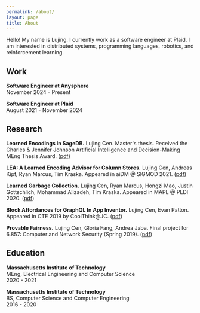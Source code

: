```yaml
---
permalink: /about/
layout: page
title: About
---
```


Hello! My name is Lujing. I currently work as a software engineer at Plaid. I am interested in distributed systems, programming languages, robotics, and reinforcement learning.

## Work

**Software Engineer at Anysphere**  
November 2024 - Present

**Software Engineer at Plaid**  
August 2021 - November 2024

## Research

**Learned Encodings in SageDB.** Lujing Cen. Master's thesis. Received the Charles & Jennifer Johnson Artificial Intelligence and Decision-Making MEng Thesis Award. ([pdf](https://dspace.mit.edu/bitstream/handle/1721.1/139184/Cen-lujing-meng-eecs-2021-thesis.pdf?sequence=1&isAllowed=y)) 

**LEA: A Learned Encoding Advisor for Column Stores.** Lujing Cen, Andreas Kipf, Ryan Marcus, Tim Kraska. Appeared in aiDM @ SIGMOD 2021. ([pdf](https://arxiv.org/pdf/2105.08830.pdf))

**Learned Garbage Collection.** Lujing Cen, Ryan Marcus, Hongzi Mao, Justin Gottschlich, Mohammad Alizadeh, Tim Kraska. Appeared in MAPL @ PLDI 2020. ([pdf](https://arxiv.org/pdf/2004.13301.pdf))

**Block Affordances for GraphQL In App Inventor.** Lujing Cen, Evan Patton. Appeared in CTE 2019 by CoolThink@JC. ([pdf](https://www.eduhk.hk/cte2019/doc/CTE2019_Proceedings%20(ISSN%202664-035X).pdf))

**Provable Fairness.** Lujing Cen, Gloria Fang, Andrea Jaba. Final project for 6.857: Computer and Network Security (Spring 2019). ([pdf](https://courses.csail.mit.edu/6.857/2019/project/2-Cen-Fang-Jaba.pdf))

## Education

**Massachusetts Institute of Technology**  
MEng, Electrical Engineering and Computer Science  
2020 - 2021

**Massachusetts Institute of Technology**  
BS, Computer Science and Computer Engineering  
2016 - 2020
